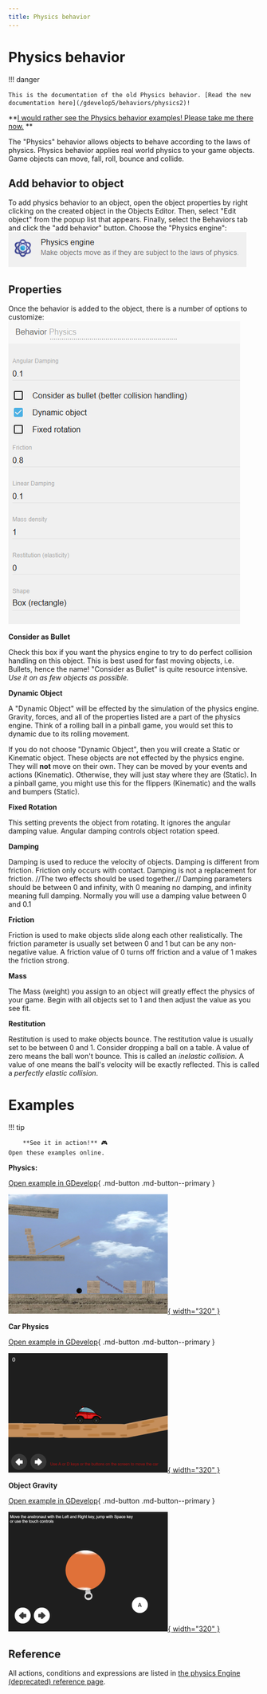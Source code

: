 ```yaml
---
title: Physics behavior
---
```

# Physics behavior

!!! danger

    This is the documentation of the old Physics behavior. [Read the new documentation here](/gdevelop5/behaviors/physics2)!

**[I would rather see the Physics behavior examples! Please take me there now.](/#Examples)
**

The "Physics" behavior allows objects to behave according to the laws of physics. Physics behavior applies real world physics to your game objects. Game objects can move, fall, roll, bounce and collide.


## Add behavior to object
To add physics behavior to an object, open the object properties by right clicking on the created object in the Objects Editor. Then, select "Edit object" from the popup list that appears. Finally, select the Behaviors tab and click the "add behavior" button.
Choose the "Physics engine":
![](physics-behavior-inlist.png)

## Properties
Once the behavior is added to the object, there is a number of options to customize:
![](physics-behavior-options.png)

**Consider as Bullet**

Check this box if you want the physics engine to try to do perfect collision handling on this object.  This is best used for fast moving objects, i.e. Bullets, hence the name!  "Consider as Bullet" is quite resource intensive. _Use it on as few objects as possible._

**Dynamic Object**

A "Dynamic Object" will be effected by the simulation of the physics engine.  Gravity, forces, and all of the properties listed are a part of the physics engine.  Think of a rolling ball in a pinball game, you would set this to dynamic due to its rolling movement.

If you do not choose "Dynamic Object",  then you will create a Static or Kinematic object.  These objects are not effected by the physics engine. They will **not** move on their own.  They can be moved by your events and actions (Kinematic). Otherwise, they will just stay where they are (Static). In a pinball game, you might use this for the flippers (Kinematic) and the walls and bumpers (Static).

**Fixed Rotation**

This setting prevents the object from rotating. It ignores the angular damping value. Angular damping controls object rotation speed.

**Damping**

Damping is used to reduce the velocity of objects. Damping is different from friction.
Friction only occurs with contact. Damping is not a replacement for friction. //The two effects should
be used together.// Damping parameters should be between 0 and infinity, with 0 meaning no damping, and infinity meaning full damping. Normally you will use a damping value between 0 and 0.1

**Friction**

Friction is used to make objects slide along each other realistically. The friction parameter is
usually set between 0 and 1 but can be any non-negative value.  A friction value of 0 turns off friction
and a value of 1 makes the friction strong.

**Mass**

The Mass (weight) you assign to an object will greatly effect the physics of your game.  Begin with all objects set to 1 and then adjust the value as you see fit.

**Restitution**

Restitution is used to make objects bounce. The restitution value is usually set to be between 0 and 1.
Consider dropping a ball on a table. A value of zero means the ball won't bounce. This is called an
_inelastic collision._ A value of one means the ball's velocity will be exactly reflected. This is called a
_perfectly elastic collision_.


# Examples

!!! tip

        **See it in action!** 🎮
    Open these examples online.

**Physics:**

[Open example in GDevelop](https://editor.gdevelop.io/?project=example://physics){ .md-button .md-button--primary }

[![](hingeleverdemo.png){ width="320" }](https://editor.gdevelop.io/?project=example://physics)



**Car Physics**

[Open example in GDevelop](https://editor.gdevelop.io/?project=example://car-physics){ .md-button .md-button--primary }

[![](carphysics.png){ width="320" }](https://editor.gdevelop.io/?project=example://car-physics)



**Object Gravity**

[Open example in GDevelop](https://editor.gdevelop.io/?project=example://object-gravity){ .md-button .md-button--primary }

[![](objectgravity.png){ width="320" }](https://editor.gdevelop.io/?project=example://object-gravity)

## Reference

All actions, conditions and expressions are listed in [the physics Engine (deprecated) reference page](/gdevelop5/all-features/physics-behavior/reference/).